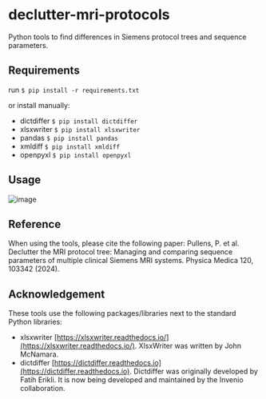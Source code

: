 # declutter-mri-protocols
Python tools to find differences in Siemens protocol trees and sequence parameters. 

## Requirements

run `$ pip install -r requirements.txt` 

or install manually:

- dictdiffer `$ pip install dictdiffer` 
- xlsxwriter `$ pip install xlsxwriter`
- pandas `$ pip install pandas`
- xmldiff `$ pip install xmldiff`
- openpyxl `$ pip install openpyxl`

## Usage

![image](https://github.com/GIfMI/declutter-mri-protocols/assets/15831740/22347ca2-0318-4e09-816e-36e64ba3c5c5)


## Reference

When using the tools, please cite the following paper: Pullens, P. et al. Declutter the MRI protocol tree: Managing and comparing sequence parameters of multiple clinical Siemens MRI systems. Physica Medica 120, 103342 (2024).

## Acknowledgement

These tools use the following packages/libraries next to the standard Python libraries:

- xlsxwriter [https://xlsxwriter.readthedocs.io/](https://xlsxwriter.readthedocs.io/). XlsxWriter was written by John McNamara.
- dictdiffer [https://dictdiffer.readthedocs.io](https://dictdiffer.readthedocs.io). Dictdiffer was originally developed by Fatih Erikli. It is now being developed and maintained by the Invenio collaboration. 

